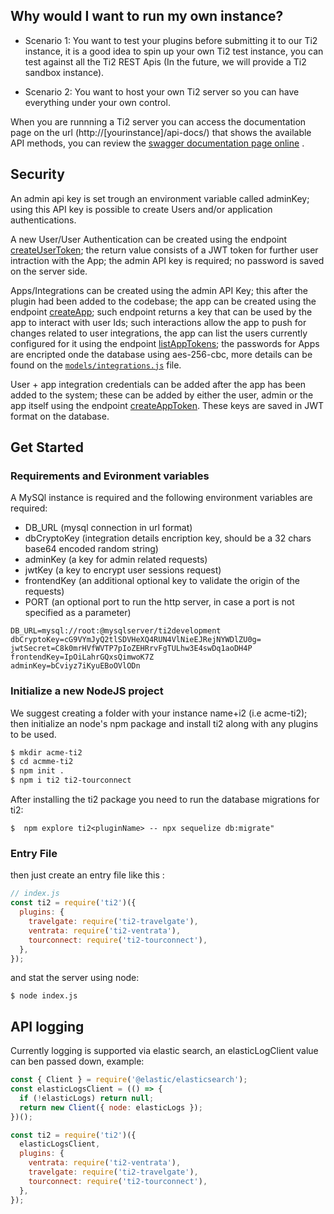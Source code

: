 ## Why would I want to run my own instance?

* Scenario 1: You want to test your plugins before submitting it to our Ti2 instance, it is a good idea to spin up your own Ti2 test instance, you can test against all the Ti2 REST Apis (In the future, we will provide a Ti2 sandbox instance).

* Scenario 2: You want to host your own Ti2 server so you can have everything under your own control.

When you are runnning a Ti2 server you can access the documentation page on the url (http://[yourinstance]/api-docs/) that shows the available API methods, you can review the [swagger documentation page online](https://ti2-staging.tourconnect.com/api-docs/) .

## Security

An admin api key is set trough an environment variable called adminKey; using this API key is possible to create Users and/or application authentications.

A new User/User Authentication can be created using the endpoint [createUserToken](https://ti2.tourconnect.dev/api-docs/#/admin/createUserToken); the return value consists of a JWT token for further user intraction with the App; the admin API key is required; no password is saved on the server side.

Apps/Integrations can be created using the admin API Key; this after the plugin had been added to the codebase; the app can be created using the endpoint [createApp](https://ti2.tourconnect.dev/api-docs/#/admin/createApp); such endpoint returns a key that can be used by the app to interact with user Ids; such interactions allow the app to push for changes related to user integrations, the app can list the users currently configured for it using the endpoint [listAppTokens](https://ti2.tourconnect.dev/api-docs/#/app/listAppTokens); the passwords for Apps are encripted onde the database using aes-256-cbc, more details can be found on the [``models/integrations.js``](https://github.com/ti2travel/ti2/blob/main/models/integration.js) file.

User + app integration credentials can be added after the app has been added to the system; these can be added by either the user, admin or the app itself using the endpoint [createAppToken](https://ti2.tourconnect.dev/api-docs/#/app/createAppToken). These keys are saved in JWT format on the database.

## Get Started

### Requirements and Evironment variables

A MySQl instance is required and the following environment variables are required:

- DB_URL (mysql connection in url format)
- dbCryptoKey (integration details encription key, should be a 32 chars base64 encoded random string)
- adminKey (a key for admin related requests)
- jwtKey (a key to encrypt user sessions request)
- frontendKey (an additional optional key to validate the origin of the requests)
- PORT (an optional port to run the http server, in case a port is not specified as a parameter)

```
DB_URL=mysql://root:@mysqlserver/ti2development
dbCryptoKey=cG9VYmJyQ2tlSDVHeXQ4RUN4VlNieEJRejNYWDlZU0g=
jwtSecret=C8k0mrHVfWVTP7pIoZEHRrvFgTULhw3E4swDq1aoDH4P
frontendKey=IpOiLahrGQxsQimwoK7Z
adminKey=bCviyz7iKyuEBoOVlODn
```

### Initialize a new NodeJS project

We suggest creating a folder with your instance name+i2 (i.e acme-ti2); then initialize an node's npm package and install ti2 along with any plugins to be used.

```bash
$ mkdir acme-ti2
$ cd acmme-ti2
$ npm init .
$ npm i ti2 ti2-tourconnect
```


After installing the ti2 package you need to run the database migrations for ti2:

```
$  npm explore ti2<pluginName> -- npx sequelize db:migrate"
```

### Entry File

then just create an entry file like this : 

```javascript
// index.js
const ti2 = require('ti2')({
  plugins: {
    travelgate: require('ti2-travelgate'),
    ventrata: require('ti2-ventrata'),
    tourconnect: require('ti2-tourconnect'),
  },
});
```

and stat the server using node:

```
$ node index.js
```

## API logging

Currently logging is supported via elastic search, an elasticLogClient value can ben passed down, example:

```javascript
const { Client } = require('@elastic/elasticsearch');
const elasticLogsClient = (() => {
  if (!elasticLogs) return null;
  return new Client({ node: elasticLogs });
})();

const ti2 = require('ti2')({
  elasticLogsClient,
  plugins: {
    ventrata: require('ti2-ventrata'),
    travelgate: require('ti2-travelgate'),
    tourconnect: require('ti2-tourconnect'),
  },
});
```
